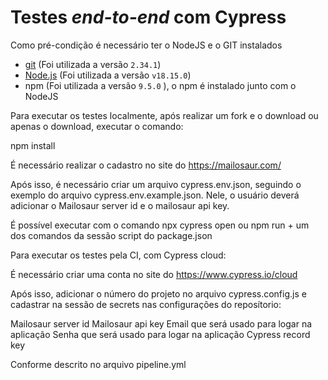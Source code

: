 # Testes _end-to-end_ com Cypress

Como pré-condição é necessário ter o NodeJS e o GIT instalados

- [git](https://git-scm.com/downloads) (Foi utilizada a versão `2.34.1`)
- [Node.js](https://nodejs.org/en/) (Foi utilizada a versão `v18.15.0`)
- npm (Foi utilizada a versão `9.5.0` ), o npm é instalado junto com o NodeJS

Para executar os testes localmente, após realizar um fork e o download ou apenas o download, executar o comando:

npm install

É necessário realizar o cadastro no site do https://mailosaur.com/

Após isso, é necessário criar um arquivo cypress.env.json, seguindo o exemplo do arquivo cypress.env.example.json. Nele, o usuário deverá adicionar o Mailosaur server id e o mailosaur api key.

É possível executar com o comando npx cypress open ou npm run + um dos comandos da sessão script do package.json

Para executar os testes pela CI, com Cypress cloud:

É necessário criar uma conta no site do https://www.cypress.io/cloud

Após isso, adicionar o número do projeto no arquivo cypress.config.js e cadastrar na sessão de secrets nas configurações do reposítorio:

Mailosaur server id
Mailosaur api key
Email que será usado para logar na aplicação
Senha que será usado para logar na aplicação
Cypress record key

Conforme descrito no arquivo pipeline.yml
